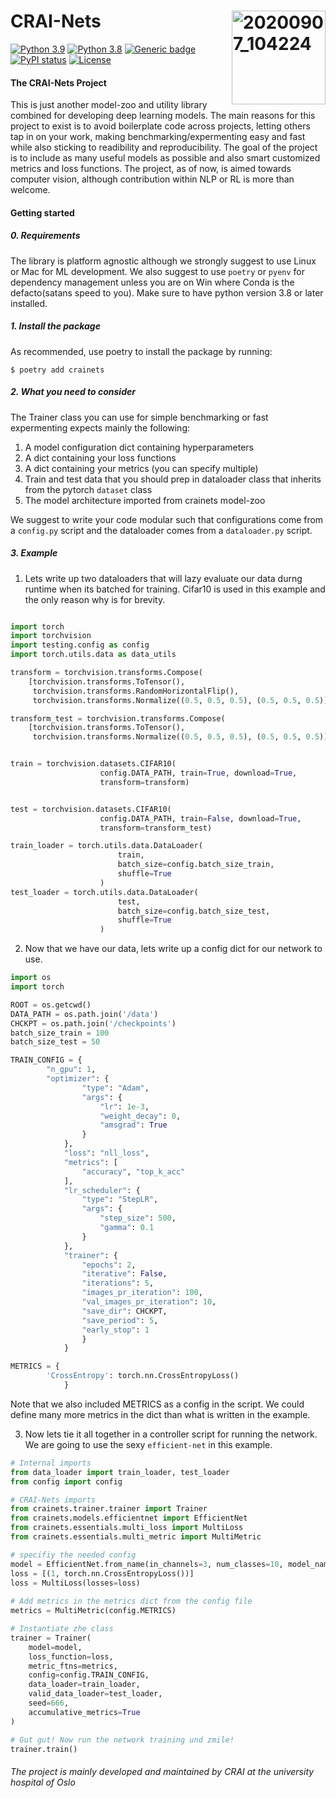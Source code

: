 # CRAI-Nets <img align="right" width="150" alt="20200907_104224" src="https://user-images.githubusercontent.com/29639563/125202990-9fcd9200-e276-11eb-8e00-bde211ebe0c1.png">

[![Python 3.9](https://img.shields.io/badge/python-3.9-blue.svg)](https://www.python.org/downloads/release/python-390/)
[![Python 3.8](https://img.shields.io/badge/python-3.8-blue.svg)](https://www.python.org/downloads/release/python-380/)
[![Generic badge](https://img.shields.io/badge/contributions-welcome-<COLOR>.svg)](https://shields.io/)
[![PyPI status](https://img.shields.io/pypi/status/ansicolortags.svg)](https://pypi.python.org/pypi/ansicolortags/)
[![License](https://img.shields.io/badge/license-BSD%204--Clause-red.svg)](https://shields.io/)

#### The CRAI-Nets Project
This is just another model-zoo and utility library combined for developing deep learning models. The main reasons for this project to exist is to avoid boilerplate code across projects, letting others tap in on your work, making benchmarking/expermenting easy and fast while also sticking to readibility and reproducibility. The goal of the project is to include as many useful models as possible and also smart customized metrics and loss functions. The project, as of now, is aimed towards computer vision, although contribution within NLP or RL is more than welcome.


#### Getting started

##### 0. Requirements
The library is platform agnostic although we strongly suggest to use Linux or Mac for ML development. We also suggest to use `poetry` or `pyenv` for dependency management unless you are on Win where Conda is the defacto(satans speed to you). Make sure to have python version 3.8 or later installed.


##### 1. Install the package
As recommended, use poetry to install the package by running:

```
$ poetry add crainets
```

##### 2. What you need to consider

The Trainer class you can use for simple benchmarking or fast expermenting expects mainly the following:

1. A model configuration dict containing hyperparameters 
2. A dict containing your loss functions
3. A dict containing your metrics (you can specify multiple)
4. Train and test data that you should prep in dataloader class that inherits from the pytorch `dataset` class
5. The model architecture imported from crainets model-zoo

We suggest to write your code modular such that configurations come from a `config.py` script and the dataloader comes from a `dataloader.py` script.

##### 3. Example

1. Lets write up two dataloaders that will lazy evaluate our data durng runtime when its batched for training. Cifar10 is used in this example and the only reason why is for brevity.

```python

import torch
import torchvision
import testing.config as config
import torch.utils.data as data_utils

transform = torchvision.transforms.Compose(
    [torchvision.transforms.ToTensor(),
     torchvision.transforms.RandomHorizontalFlip(),
     torchvision.transforms.Normalize((0.5, 0.5, 0.5), (0.5, 0.5, 0.5))])

transform_test = torchvision.transforms.Compose(
    [torchvision.transforms.ToTensor(),
     torchvision.transforms.Normalize((0.5, 0.5, 0.5), (0.5, 0.5, 0.5))])


train = torchvision.datasets.CIFAR10(
                    config.DATA_PATH, train=True, download=True,
                    transform=transform)


test = torchvision.datasets.CIFAR10(
                    config.DATA_PATH, train=False, download=True,
                    transform=transform_test)

train_loader = torch.utils.data.DataLoader(
                        train,
                        batch_size=config.batch_size_train,
                        shuffle=True
                    )
test_loader = torch.utils.data.DataLoader(
                        test,
                        batch_size=config.batch_size_test,
                        shuffle=True
                    )
```


2. Now that we have our data, lets write up a config dict for our network to use.

```python
import os
import torch

ROOT = os.getcwd()
DATA_PATH = os.path.join('/data')
CHCKPT = os.path.join('/checkpoints')
batch_size_train = 100
batch_size_test = 50

TRAIN_CONFIG = {
        "n_gpu": 1,
        "optimizer": {
                "type": "Adam",
                "args": {
                    "lr": 1e-3,
                    "weight_decay": 0,
                    "amsgrad": True
                }
            },
            "loss": "nll_loss",
            "metrics": [
                "accuracy", "top_k_acc"
            ],
            "lr_scheduler": {
                "type": "StepLR",
                "args": {
                    "step_size": 500,
                    "gamma": 0.1
                }
            },
            "trainer": {
                "epochs": 2,
                "iterative": False,
                "iterations": 5,
                "images_pr_iteration": 100,
                "val_images_pr_iteration": 10,
                "save_dir": CHCKPT,
                "save_period": 5,
                "early_stop": 1
                }
            }

METRICS = {
        'CrossEntropy': torch.nn.CrossEntropyLoss()
            }
```

Note that we also included METRICS as a config in the script. We could define many more metrics in the dict than what is written in the example.

3. Now lets tie it all together in a controller script for running the network. We are going to use the sexy `efficient-net` in this example.

```python 
# Internal imports
from data_loader import train_loader, test_loader
from config import config

# CRAI-Nets imports
from crainets.trainer.trainer import Trainer
from crainets.models.efficientnet import EfficientNet
from crainets.essentials.multi_loss import MultiLoss
from crainets.essentials.multi_metric import MultiMetric

# specifiy the needed config
model = EfficientNet.from_name(in_channels=3, num_classes=10, model_name='efficientnet-b0')
loss = [(1, torch.nn.CrossEntropyLoss())]
loss = MultiLoss(losses=loss)
    
# Add metrics in the metrics dict from the config file
metrics = MultiMetric(config.METRICS)

# Instantiate zhe class
trainer = Trainer(
    model=model,
    loss_function=loss,
    metric_ftns=metrics,
    config=config.TRAIN_CONFIG,
    data_loader=train_loader,
    valid_data_loader=test_loader,
    seed=666,
    accumulative_metrics=True
)

# Gut gut! Now run the network training und zmile!
trainer.train()
```

###### The project is mainly developed and maintained by CRAI at the university hospital of Oslo
